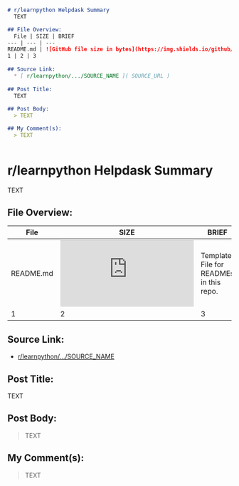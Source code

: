 ```MarkDown

# r/learnpython Helpdask Summary
  TEXT

## File Overview:
  File | SIZE | BRIEF
--- | --- | ---
README.md | ![GitHub file size in bytes](https://img.shields.io/github/size/Phillyclause89/reddit_scripts/MD_Templates/README.md?style=for-the-badge) | Template File for READMEs in this repo.
1 | 2 | 3
  
## Source Link:
  * [ r/learnpython/.../SOURCE_NAME ]( SOURCE_URL )
  
## Post Title:
  TEXT
  
## Post Body:
  > TEXT

## My Comment(s):
  > TEXT
  
```


# r/learnpython Helpdask Summary
  TEXT

## File Overview:
  File | SIZE | BRIEF
--- | --- | ---
README.md | ![GitHub file size in bytes](https://img.shields.io/github/size/Phillyclause89/reddit_scripts/MD_Templates/README.md?style=for-the-badge) | Template File for READMEs in this repo.
1 | 2 | 3
  
## Source Link:
  * [ r/learnpython/.../SOURCE_NAME ]( SOURCE_URL )
  
## Post Title:
  TEXT
  
## Post Body:
  > TEXT

## My Comment(s):
  > TEXT
